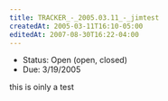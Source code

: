 ```yaml
---
title: TRACKER_-_2005.03.11_-_jimtest
createdAt: 2005-03-11T16:10-05:00
editedAt: 2007-08-30T16:22-04:00
---
```


* Status: Open (open, closed)
* Due: 3/19/2005

this is oinly a test    

